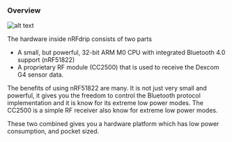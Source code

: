 ### Overview

![alt text](images/nRFdrip_2.png "nRFdrip")

The hardware inside nRFdrip consists of two parts
* A small, but powerful, 32-bit ARM M0 CPU with integrated Bluetooth 4.0 support (nRF51822)
* A proprietary RF module (CC2500) that is used to receive the Dexcom G4 sensor data. 

The benefits of using nRF51822 are many. It is not just very small and powerful, it gives you the freedom to control the Bluetooth protocol implementation
and it is know for its extreme low power modes. The CC2500 is a simple RF receiver also know for extreme low power modes. 

These two combined gives you a hardware platform which has low power consumption, and pocket sized.

